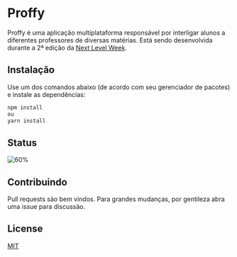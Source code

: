 # Proffy

Proffy é uma aplicação multiplataforma responsável por interligar alunos a diferentes professores de diversas matérias.
Está sendo desenvolvida durante a 2ª edição da [Next Level Week](https://nextlevelweek.com/).

## Instalação

Use um dos comandos abaixo (de acordo com seu gerenciador de pacotes) e instale as dependências: 

```bash
npm install 
ou
yarn install
```

## Status
![60%](https://progress-bar.dev/60)


## Contribuindo
Pull requests são bem vindos. Para grandes mudanças, por gentileza abra uma issue para discussão.


## License
[MIT](https://choosealicense.com/licenses/mit/)
